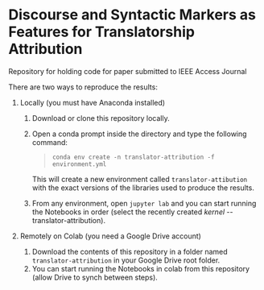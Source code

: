 # Discourse and Syntactic Markers as Features for Translatorship Attribution
Repository for holding code for paper submitted to IEEE Access Journal

There are two ways to reproduce the results:

1. Locally (you must have Anaconda installed)

    1. Download or clone this repository locally.
    1. Open a conda prompt inside the directory and type the following command:
        >`conda env create -n translator-attribution -f environment.yml`
        
        This will create a new environment called `translator-attibution` with the exact versions of the libraries used to produce the results.
    1. From any environment, open `jupyter lab` and you can start running the Notebooks in order (select the recently created _kernel_ --translator-attribution).

1. Remotely on Colab (you need a Google Drive account)
    
    1. Download the contents of this repository in a folder named `translator-attribution` in your Google Drive root folder.
    1. You can start running the Notebooks in colab from this repository (allow Drive to synch between steps).
 
